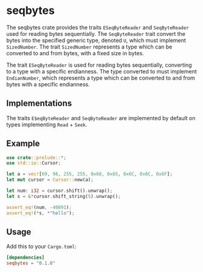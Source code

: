 # seqbytes
The seqbytes crate provides the traits `ESeqByteReader` and `SeqByteReader` used for reading bytes sequentially. The `SeqByteReader` trait convert the bytes into the 
specified generic type, denoted `U`, which must implement `SizedNumber`. The trait `SizedNumber` represents a type which can be converted to and from bytes, with a
fixed size in bytes. 

The trait `ESeqByteReader` is used for reading bytes sequentially, converting to a type with a specific endianness. The type converted to must implement `EndianNumber`,
which represents a type which can be converted to and from bytes with a specific endianness.

## Implementations
The traits `E$eqByteReader` and `SeqByteReader` are implemented by default on types implementing `Read` + `Seek`.

## Example
```rust
use crate::prelude::*;
use std::io::Cursor;

let a = vec![69, 96, 255, 255, 0x68, 0x65, 0x6C, 0x6C, 0x6F];
let mut cursor = Cursor::new(a);

let num: i32 = cursor.shift().unwrap();
let s = &*cursor.shift_string(5).unwrap();

assert_eq!(num, -40891);
assert_eq!(*s, *"hello");
```

## Usage

Add this to your `Cargo.toml`:

```toml
[dependencies]
seqbytes = "0.1.0"
```
